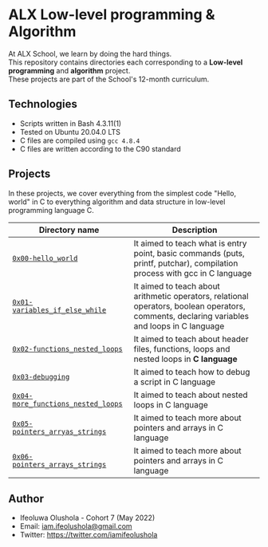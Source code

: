 # ALX Low-level programming & Algorithm

At ALX School, we learn by doing the hard things. This repository contains directories each corresponding to a **Low-level programming** and **algorithm** project. These projects are part of the School's 12-month curriculum.

## Technologies
* Scripts written in Bash 4.3.11(1)
* Tested on Ubuntu 20.04.0 LTS
* C files are compiled using `gcc 4.8.4`
* C files are written according to the C90 standard

## Projects

In these projects, we cover everything from the simplest code "Hello, world" in C to everything algorithm and data structure in low-level programming language C.

| Directory name | Description |
| ------------ | ----------- |
| [`0x00-hello_world`](./0x00-hello_world) | It aimed to teach what is entry point, basic commands (puts, printf, putchar), compilation process with gcc in C language |
| [`0x01-variables_if_else_while`](./0x01-variables_if_else_while) | It aimed to teach about arithmetic operators, relational operators, boolean operators, comments, declaring variables and loops in C language |
| [`0x02-functions_nested_loops`](./0x02-functions_nested_loops) | It aimed to teach about header files, functions, loops and nested loops in **C language** |
| [`0x03-debugging`](./0x03-debugging) | It aimed to teach how to debug a script in C language |
| [`0x04-more_functions_nested_loops`](./0x04-more_functions_nested_loops) | It aimed to teach about nested loops in C language |
| [`0x05-pointers_arryas_strings`](./0x05-pointers_arrays_strings) | It aimed to teach more about pointers and arrays in C language |
| [`0x06-pointers_arrays_strings`](./0x06-pointers_arrays_strings) | It aimed to teach more about pointers and arrays in C language |

## Author
* Ifeoluwa Olushola - Cohort 7 (May 2022) 
* Email: iam.ifeolushola@gmail.com
* Twitter: https://twitter.com/iamifeolushola
